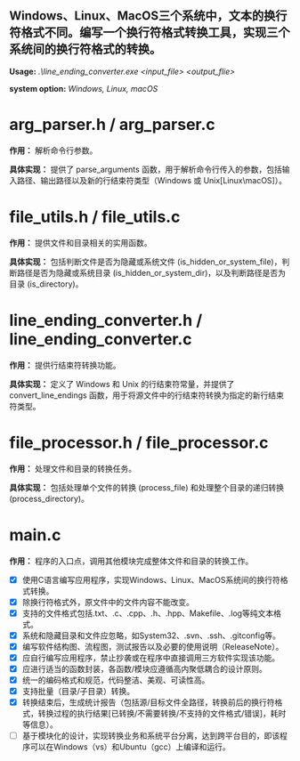 ## Windows、Linux、MacOS三个系统中，文本的换行符格式不同。编写一个换行符格式转换工具，实现三个系统间的换行符格式的转换。

**Usage:** _.\line_ending_converter.exe <input_file> <output_flie> <system>_

**system option:** _Windows, Linux, macOS_


# arg_parser.h / arg_parser.c
**作用：** 解析命令行参数。

**具体实现：** 提供了 parse_arguments 函数，用于解析命令行传入的参数，包括输入路径、输出路径以及新的行结束符类型（Windows 或 Unix[Linux\macOS]）。

# file_utils.h / file_utils.c
**作用：** 提供文件和目录相关的实用函数。

**具体实现：** 包括判断文件是否为隐藏或系统文件 (is_hidden_or_system_file)，判断路径是否为隐藏或系统目录 (is_hidden_or_system_dir)，以及判断路径是否为目录 (is_directory)。

# line_ending_converter.h / line_ending_converter.c
**作用：** 提供行结束符转换功能。

**具体实现：** 定义了 Windows 和 Unix 的行结束符常量，并提供了 convert_line_endings 函数，用于将源文件中的行结束符转换为指定的新行结束符类型。

# file_processor.h / file_processor.c
**作用：** 处理文件和目录的转换任务。

**具体实现：** 包括处理单个文件的转换 (process_file) 和处理整个目录的递归转换 (process_directory)。

# main.c
**作用：** 程序的入口点，调用其他模块完成整体文件和目录的转换工作。


- [x] 使用C语言编写应用程序，实现Windows、Linux、MacOS系统间的换行符格式转换。
- [x] 除换行符格式外，原文件中的文件内容不能改变。
- [x] 支持的文件格式包括.txt、.c、.cpp、.h、.hpp、Makefile、.log等纯文本格式。
- [x] 系统和隐藏目录和文件应忽略，如System32、.svn、.ssh、.gitconfig等。
- [x] 编写软件结构图、流程图，测试报告以及必要的使用说明（ReleaseNote）。
- [x] 应自行编写应用程序，禁止抄袭或在程序中直接调用三方软件实现该功能。
- [x] 应进行适当的函数封装，各函数/模块应遵循高内聚低耦合的设计原则。
- [x] 统一的编码格式和规范，代码整洁、美观、可读性高。
- [x] 支持批量（目录/子目录）转换。
- [x] 转换结束后，生成统计报告（包括源/目标文件全路径，转换前后的换行符格式，转换过程的执行结果[已转换/不需要转换/不支持的文件格式/错误]，耗时等信息）。
- [ ] 基于模块化的设计，实现转换业务和系统平台分离，达到跨平台目的，即该程序可以在Windows（vs）和Ubuntu（gcc）上编译和运行。
